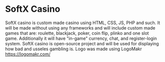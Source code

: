 # SoftX Casino
SoftX casino is custom made casino using HTML, CSS, JS, PHP and such.
It will be made without using any frameworks and will include custom made games that are: roulette, blackjack, poker, coin flip, plinko and one slot game.
Additionally it will have "in-game" currency, chat, and register-login system.
SoftX casino is open-source project and will be used for displaying how bad and usseles gambling is.
Logo was made using LogoMakr https://logomakr.com/
